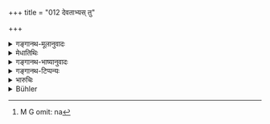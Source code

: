 +++
title = "012 देवताभ्यस् तु"

+++

<details><summary>गङ्गानथ-मूलानुवादः</summary>

Having offered to the gods that most pure offering consisting of wild-growing things, he shall take to himself the remnant, as also the salt prepared by himself—(12).
</details>

<details><summary>मेधातिथिः</summary>

पर्वसु यद् देवताभ्यो दत्तं तच्छिष्टम् एव भक्षयेन् न शाकमूलफलादि । **शेषम् आत्मनि युञ्जीत** आत्मनिमित्तम् उपयोजयेत्, आत्मार्थं शरीरस्थित्यर्थम् इत्य् अर्थः । **स्वयं कृतं च लवणं** न[^३] सैन्धवादि निषेवेत ॥ ६.१२ ॥


[^३]:
     M G omit: na
</details>

<details><summary>गङ्गानथ-भाष्यानुवादः</summary>

He should eat only what remains after the offerings to the gods have been made on the New and Full moon days,—and not any herbs, roots, fruits and the rest.—‘*He shall take to himself the remnant*’ shall use it for his own purposes, *i.e*., for the sustaining of his body.

He should eat only such salt as is ‘*prepared by himself*’ and not rock-salt &c.—(12).
</details>

<details><summary>गङ्गानथ-टिप्पन्यः</summary>

‘*Lavaṇam svayam kṛtam*’—‘Collected from saltmarshes’ (Kullūka);—‘collected from salt or alkaline elements of trees and the like’ (Nārāyaṇa).

This verse is quoted in *Mitākṣarā* (on 3.46), which explains that the salt is to be collected from salt-marshes.
</details>

<details><summary>भारुचिः</summary>

तच्छेषवृत्तितास्य नियम्यते ॥ ६.१२ ॥
</details>

<details><summary>Bühler</summary>

012	Having offered those most pure sacrificial viands, consisting of the produce of the forest, he may use the remainder for himself, (mixed with) salt prepared by himself.
</details>
